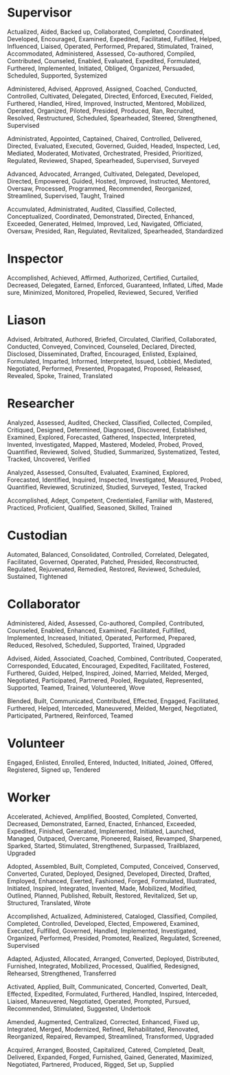 <!-- todo: add the header comments in -->
# Supervisor
<!--	Assist	-->
Actualized, Aided, Backed up, Collaborated, Completed, Coordinated, Developed, Encouraged, Examined, Expedited, Facilitated, Fulfilled, Helped, Influenced, Liaised, Operated, Performed, Prepared, Stimulated, Trained, Accommodated, Administered, Assessed, Co-authored, Compiled, Contributed, Counseled, Enabled, Evaluated, Expedited, Formulated, Furthered, Implemented, Initiated, Obliged, Organized, Persuaded, Scheduled, Supported, Systemized
<!--	Managed	-->
Administered, Advised, Approved, Assigned, Coached, Conducted, Controlled, Cultivated, Delegated, Directed, Enforced, Executed, Fielded, Furthered, Handled, Hired, Improved, Instructed, Mentored, Mobilized, Operated, Organized, Piloted, Presided, Produced, Ran, Recruited, Resolved, Restructured, Scheduled, Spearheaded, Steered, Strengthened, Supervised
<!--	Oversaw	-->
Administrated, Appointed, Captained, Chaired, Controlled, Delivered, Directed, Evaluated, Executed, Governed, Guided, Headed, Inspected, Led, Mediated, Moderated, Motivated, Orchestrated, Presided, Prioritized, Regulated, Reviewed, Shaped, Spearheaded, Supervised, Surveyed
<!--	Led -> leader	-->
Advanced, Advocated, Arranged, Cultivated, Delegated, Developed, Directed, Empowered, Guided, Hosted, Improved, Instructed, Mentored, Oversaw, Processed, Programmed, Recommended, Reorganized, Streamlined, Supervised, Taught, Trained
<!--	Responsible For (supervisors taking credit?)	-->
Accumulated, Administrated, Audited, Classified, Collected, Conceptualized, Coordinated, Demonstrated, Directed, Enhanced, Exceeded, Generated, Helmed, Improved, Led, Navigated, Officiated, Oversaw, Presided, Ran, Regulated, Revitalized, Spearheaded, Standardized

# Inspector
<!-- Ensured -->
Accomplished, Achieved, Affirmed, Authorized, Certified, Curtailed, Decreased, Delegated, Earned, Enforced, Guaranteed, Inflated, Lifted, Made sure, Minimized, Monitored, Propelled, Reviewed, Secured, Verified

# Liason
<!-- Communicated	-->
Advised, Arbitrated, Authored, Briefed, Circulated, Clarified, Collaborated, Conducted, Conveyed, Convinced, Counseled, Declared, Directed, Disclosed, Disseminated, Drafted, Encouraged, Enlisted, Explained, Formulated, Imparted, Informed, Interpreted, Issued, Lobbied, Mediated, Negotiated, Performed, Presented, Propagated, Proposed, Released, Revealed, Spoke, Trained, Translated

# Researcher
<!--	Learned	-->
Analyzed, Assessed, Audited, Checked, Classified, Collected, Compiled, Critiqued, Designed, Determined, Diagnosed, Discovered, Established, Examined, Explored, Forecasted, Gathered, Inspected, Interpreted, Invented, Investigated, Mapped, Mastered, Modeled, Probed, Proved, Quantified, Reviewed, Solved, Studied, Summarized, Systematized, Tested, Tracked, Uncovered, Verified
<!--	Researched	-->
Analyzed, Assessed, Consulted, Evaluated, Examined, Explored, Forecasted, Identified, Inquired, Inspected, Investigated, Measured, Probed, Quantified, Reviewed, Scrutinized, Studied, Surveyed, Tested, Tracked
<!--	Experience	-->
Accomplished, Adept, Competent, Credentialed, Familiar with, Mastered, Practiced, Proficient, Qualified, Seasoned, Skilled, Trained

# Custodian
<!--	Maintained	-->
Automated, Balanced, Consolidated, Controlled, Correlated, Delegated, Facilitated, Governed, Operated, Patched, Presided, Reconstructed, Regulated, Rejuvenated, Remedied, Restored, Reviewed, Scheduled, Sustained, Tightened

# Collaborator
<!--	or assistant/intern	-->
<!--	Helped	-->
Administered, Aided, Assessed, Co-authored, Compiled, Contributed, Counseled, Enabled, Enhanced, Examined, Facilitated, Fulfilled, Implemented, Increased, Initiated, Operated, Performed, Prepared, Reduced, Resolved, Scheduled, Supported, Trained, Upgraded
<!--	Collaborated	-->
Advised, Aided, Associated, Coached, Combined, Contributed, Cooperated, Corresponded, Educated, Encouraged, Expedited, Facilitated, Fostered, Furthered, Guided, Helped, Inspired, Joined, Married, Melded, Merged, Negotiated, Participated, Partnered, Pooled, Regulated, Represented, Supported, Teamed, Trained, Volunteered, Wove
<!--	Worked With	-->
Blended, Built, Communicated, Contributed, Effected, Engaged, Facilitated, Furthered, Helped, Interceded, Maneuvered, Melded, Merged, Negotiated, Participated, Partnered, Reinforced, Teamed

# Volunteer
<!--	Volunteered	-->
Engaged, Enlisted, Enrolled, Entered, Inducted, Initiated, Joined, Offered, Registered, Signed up, Tendered

# Worker
<!--	Developed	-->
Accelerated, Achieved, Amplified, Boosted, Completed, Converted, Decreased, Demonstrated, Earned, Enacted, Enhanced, Exceeded, Expedited, Finished, Generated, Implemented, Initiated, Launched, Managed, Outpaced, Overcame, Pioneered, Raised, Revamped, Sharpened, Sparked, Started, Stimulated, Strengthened, Surpassed, Trailblazed, Upgraded
<!--	Created	-->
Adopted, Assembled, Built, Completed, Computed, Conceived, Conserved, Converted, Curated, Deployed, Designed, Developed, Directed, Drafted, Employed, Enhanced, Exerted, Fashioned, Forged, Formulated, Illustrated, Initiated, Inspired, Integrated, Invented, Made, Mobilized, Modified, Outlined, Planned, Published, Rebuilt, Restored, Revitalized, Set up, Structured, Translated, Wrote
<!--	Conducted	-->
Accomplished, Actualized, Administered, Cataloged, Classified, Compiled, Completed, Controlled, Developed, Elected, Empowered, Examined, Executed, Fulfilled, Governed, Handled, Implemented, Investigated, Organized, Performed, Presided, Promoted, Realized, Regulated, Screened, Supervised
<!--	Prepared	-->
Adapted, Adjusted, Allocated, Arranged, Converted, Deployed, Distributed, Furnished, Integrated, Mobilized, Processed, Qualified, Redesigned, Rehearsed, Strengthened, Transferred
<!--	Worked On	-->
Activated, Applied, Built, Communicated, Concerted, Converted, Dealt, Effected, Expedited, Formulated, Furthered, Handled, Inspired, Interceded, Liaised, Maneuvered, Negotiated, Operated, Prompted, Pursued, Recommended, Stimulated, Suggested, Undertook
<!--	Improved	-->
Amended, Augmented, Centralized, Corrected, Enhanced, Fixed up, Integrated, Merged, Modernized, Refined, Rehabilitated, Renovated, Reorganized, Repaired, Revamped, Streamlined, Transformed, Upgraded
<!--	Provided	-->
Acquired, Arranged, Boosted, Capitalized, Catered, Completed, Dealt, Delivered, Expanded, Forged, Furnished, Gained, Generated, Maximized, Negotiated, Partnered, Produced, Rigged, Set up, Supplied